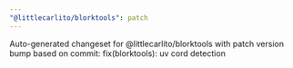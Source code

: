 ```yaml
---
"@littlecarlito/blorktools": patch
---
```


Auto-generated changeset for @littlecarlito/blorktools with patch version bump based on commit: fix(blorktools): uv cord detection
